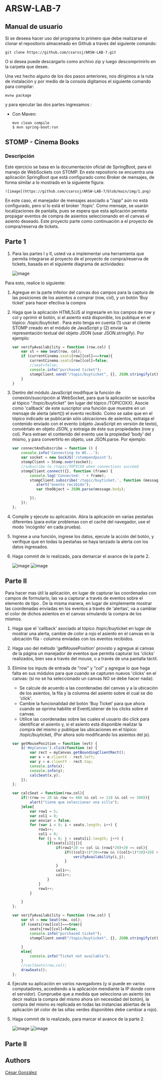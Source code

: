 # ARSW-LAB-7
## Manual de usuario

Si se deseea hacer uso del programa lo primero que debe realizarse el clonar el repositorio almacenado en Github a través del siguiente comando:

```
git clone https://github.com/csarssj/ARSW-LAB-7.git

```
O si desea puede descargarlo como archivo zip y luego descomprimirlo en la carpeta que desee.

Una vez hecho alguno de los dos pasos anteriores, nos dirigimos a la ruta de instalación y por medio de la consola digitamos el siguiente comando para compilar:

```
mvnw package
```
y para ejecutar las dos partes ingresamos :
 
 * Con Maven:
 	```
	mvn clean compile
	$ mvn spring-boot:run
	```
## STOMP - Cinema Books

### Descripción 

Este ejercicio se basa en la documentación oficial de SpringBoot, para el manejo de WebSockets con STOMP.
En este repositorio se encuentra una aplicación SpringBoot que está configurado como Broker de mensajes, de forma similar a lo mostrado en la siguiente figura:

	![image](https://github.com/csarssj/ARSW-LAB-7/blob/main/img/1.png)
	
En este caso, el manejador de mensajes asociado a "/app" aún no está configurado, pero sí lo está el broker '/topic'. Como mensaje, se usarán localizaciones de pantalla, pues se espera que esta aplicación permita propagar eventos de compra de asientos seleccionando en el canvas el asiento deseado. Este proyecto parte como continuación a el proyecto de compra/reserva de tickets.

## Parte 1

1. Para las partes I y II, usted va a implementar una herramienta que permita integrarse al proyecto de el proyecto de compra/reserva de tickets, basada en el siguiente diagrama de actividades:
	
	
	![image](https://github.com/csarssj/ARSW-LAB-7/blob/main/img/2.png)
	
Para esto, realice lo siguiente:
1. Agregue en la parte inferior del canvas dos campos para la captura de las posiciones de los asientos a comprar (row, col), y un botón 'Buy ticket' para hacer efectiva la compra
2. Haga que la aplicación HTML5/JS al ingresarle en los campos de row y col y oprimir el botón, si el asiento está disponible, los publique en el tópico: /topic/buyticket . Para esto tenga en cuenta (1) usar el cliente STOMP creado en el módulo de JavaScript y (2) enviar la representación textual del objeto JSON (usar JSON.stringify). Por ejemplo:
	
	
	```javascript
	var verifyAvailability = function (row,col) {
        var st = new Seat(row, col);
        if (currentCinema.seats[row][col]===true){
            currentCinema.seats[row][col]=false;
            //seat=false;
            console.info("purchased ticket");
            stompClient.send("/topic/buyticket", {}, JSON.stringify(st))
        }
	}
	```
3. Dentro del módulo JavaScript modifique la función de conexión/suscripción al WebSocket, para que la aplicación se suscriba al tópico "/topic/buyticket" (en lugar del tópico /TOPICOXX). Asocie como 'callback' de este suscriptor una función que muestre en un mensaje de alerta (alert()) el evento recibido. Como se sabe que en el tópico indicado se publicarán sólo ubicaciones de asientos, extraiga el contenido enviado con el evento (objeto JavaScript en versión de texto), conviértalo en objeto JSON, y extraiga de éste sus propiedades (row y col). Para extraer el contenido del evento use la propiedad 'body' del mismo, y para convertirlo en objeto, use JSON.parse. Por ejemplo:
	
	```javascript
	var connectAndSubscribe = function () {
        console.info('Connecting to WS...');
        var socket = new SockJS('/stompendpoint');
        stompClient = Stomp.over(socket);
        //subscribe to /topic/TOPICXX when connections succeed
        stompClient.connect({}, function (frame) {
            console.log('Connected: ' + frame);
            stompClient.subscribe('/topic/buyticket.', function (message) {
               alert("evento recibido");
               var theObject = JSON.parse(message.body);

            });
        });
    };
	```
4. Compile y ejecute su aplicación. Abra la aplicación en varias pestañas diferentes (para evitar problemas con el caché del navegador, use el modo 'incógnito' en cada prueba).
5. Ingrese a una función, ingrese los datos, ejecute la acción del botón, y verifique que en todas la pestañas se haya lanzado la alerta con los datos ingresados.
6. Haga commit de lo realizado, para demarcar el avance de la parte 2.
	
	![image](https://github.com/csarssj/ARSW-LAB-7/blob/main/img/3.png)
	![image](https://github.com/csarssj/ARSW-LAB-7/blob/main/img/4.png)

## Parte II

Para hacer mas útil la aplicación, en lugar de capturar las coordenadas con campos de formulario, las va a capturar a través de eventos sobre el elemento de tipo <canvas>. De la misma manera, en lugar de simplemente mostrar las coordenadas enviadas en los eventos a través de 'alertas', va a cambiar el color de dichos asientos en el canvas simulando la compra de los mismos.

1. Haga que el 'callback' asociado al tópico /topic/buyticket en lugar de mostrar una alerta, cambie de color a rojo el asiento en el canvas en la ubicación fila - columna enviadas con los eventos recibidos.
2. Haga uso del método 'getMousePosition' provisto y agregue al canvas de la página un manejador de eventos que permita capturar los 'clicks' realizados, bien sea a través del mouse, o a través de una pantalla táctil.
3. Elimine los inputs de entrada de "row" y "col" y agregue lo que haga falta en sus módulos para que cuando se capturen nuevos 'clicks' en el canvas: (si no se ha seleccionado un canvas NO se debe hacer nada):
	* Se calcule de acuerdo a las coordenadas del canvas y a la ubicación de los asientos, la fila y la columna del asiento sobre el cual se dio 'click'.
	* Cambie la funcionalidad del botón 'Buy Ticket' para que ahora cuando se oprima habilite el EventListener de los clicks sobre el canvas.
	* Utilice las coordenadas sobre las cuales el usuario dio click para identificar el asiento y, si el asiento está disponible realizar la compra del mismo y publique las ubicaciones en el tópico: /topic/buyticket, (Por ahora solo modificando los asientos del js).
	
	```javascript
	var getMousePosition = function (evt) {
        $('#myCanvas').click(function (e) {
            var rect = myCanvas.getBoundingClientRect();
            var x = e.clientX - rect.left;
            var y = e.clientY - rect.top;
            console.info(x);
            console.info(y);
            calcSeat(x,y);
        });
    };
	```
	
	```javascript
	var calcSeat = function(row,col){
        if(!(row >= 20 && row <= 480 && col >= 120 && col <= 380)){
            alert("tiene que seleccionar una silla");
        }else{
            var row1 = 5;
            var col1 = 0;
            var enviar = false;
            for (var i = 0; i < seats.length; i++) {
                row1++;
                col1 = 0;
                for (j = 0; j < seats[i].length; j++) {
                    if(seats[i][j]){
                        if(row1*20 <= col && (row1*20)+20 >= col){
                            if(((col1+1)*20<=row && ((col1+1)*20)+20) >= row){
                                verifyAvailability(i,j);
                            }
                        }
                        col1++;
                        col1++;
                    }
                }
                row1++;
            }

        }
    };
	```
	
	```javascript
	var verifyAvailability = function (row,col) {
        var st = new Seat(row, col);
        if (seats[row][col]===true){
            seats[row][col]=false;
            console.info("purchased ticket");
            stompClient.send("/topic/buyticket", {}, JSON.stringify(st));
            
        }
        else{
            console.info("Ticket not available");
        }  
        //caclSeats(row,col);
        drawSeats();
    };
	```
4. Ejecute su aplicación en varios navegadores (y si puede en varios computadores, accediendo a la aplicación mendiante la IP donde corre el servidor). Compruebe que a medida que selecciona un asiento (es decir realiza la compra del mismo ahora sin necesidad del botón), la compra del mismo es replicada en todas las instancias abiertas de la aplicación (el color de las sillas verdes disponibles debe cambiar a rojo).
5. Haga commit de lo realizado, para marcar el avance de la parte 2.

	![image](https://github.com/csarssj/ARSW-LAB-7/blob/main/img/5.png)
	![image](https://github.com/csarssj/ARSW-LAB-7/blob/main/img/6.png)
	
## Parte II


## Authors

[César González](https://github.com/csarssj) 